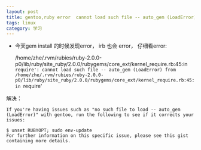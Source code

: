 ```yaml
---
layout: post
title: gentoo,ruby error  cannot load such file -- auto_gem (LoadError), resolved
tags: linux
category: 学习
---
```


* 今天gem install 的时候发现error， irb 也会 error， 仔细看error:
	
	/home/zhe/.rvm/rubies/ruby-2.0.0-p0/lib/ruby/site_ruby/2.0.0/rubygems/core_ext/kernel_require.rb:45:in `require': cannot load such file -- auto_gem (LoadError)
	        from /home/zhe/.rvm/rubies/ruby-2.0.0-p0/lib/ruby/site_ruby/2.0.0/rubygems/core_ext/kernel_require.rb:45:in `require'

解决：

	If you're having issues such as "no such file to load -- auto_gem (LoadError)" with gentoo, run the following to see if it corrects your issues:

	$ unset RUBYOPT; sudo env-update
	For further information on this specific issue, please see this gist containing more details.
